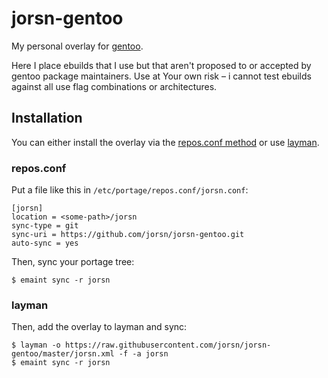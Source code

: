 jorsn-gentoo
============

My personal overlay for [gentoo].

Here I place ebuilds that I use but that aren't proposed to or accepted by gentoo
package maintainers. Use at Your own risk – i cannot test ebuilds against all use
flag combinations or architectures.


Installation
-------------

You can either install the overlay via the [repos.conf method][repos.conf] or
use [layman].


### repos.conf

Put a file like this in `/etc/portage/repos.conf/jorsn.conf`:

	[jorsn]
	location = <some-path>/jorsn
	sync-type = git
	sync-uri = https://github.com/jorsn/jorsn-gentoo.git
	auto-sync = yes

Then, sync your portage tree:

	$ emaint sync -r jorsn


### layman

Then, add the overlay to layman and sync:

	$ layman -o https://raw.githubusercontent.com/jorsn/jorsn-gentoo/master/jorsn.xml -f -a jorsn
	$ emaint sync -r jorsn



[gentoo]:       https://gentoo.org
[repos.conf]:   https://wiki.gentoo.org/wiki/Repos.conf
[layman]:       https://wiki.gentoo.org/wiki/Layman


<!-- vim: sw=4 ts=4
-->
